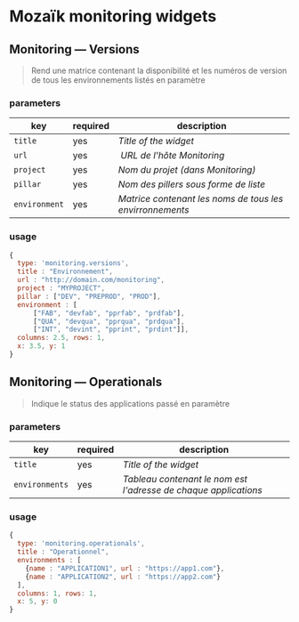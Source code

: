 # Mozaïk monitoring widgets

## Monitoring — Versions

> Rend une matrice contenant la disponibilité et les numéros de version de tous les environnements listés en paramètre 

### parameters

key           | required | description
--------------|----------|----------------------------------------------------
`title`       | yes      | *Title of the widget*
`url`         | yes      | *URL de l'hôte Monitoring*
`project`     | yes      | *Nom du projet (dans Monitoring)*
`pillar`      | yes      | *Nom des pillers sous forme de liste*
`environment` | yes      | *Matrice contenant les noms de tous les envirronnements*

### usage

```javascript
{
  type: 'monitoring.versions',
  title : "Environnement",
  url : "http://domain.com/monitoring",
  project : "MYPROJECT",
  pillar : ["DEV", "PREPROD", "PROD"],
  environment : [
      ["FAB", "devfab", "pprfab", "prdfab"],
      ["QUA", "devqua", "pprqua", "prdqua"],
      ["INT", "devint", "pprint", "prdint"]],
  columns: 2.5, rows: 1,
  x: 3.5, y: 1
}
```

## Monitoring — Operationals

> Indique le status des applications passé en paramètre

### parameters

key           | required | description
--------------|----------|----------------------------------------------------
`title`       | yes      | *Title of the widget*
`environments`| yes      | *Tableau contenant le nom est l'adresse de chaque applications*

### usage

```javascript
{
  type: 'monitoring.operationals',
  title : "Operationnel",
  environments : [
    {name : "APPLICATION1", url : "https://app1.com"},
    {name : "APPLICATION2", url : "https://app2.com"}
  ],
  columns: 1, rows: 1,
  x: 5, y: 0
}
```